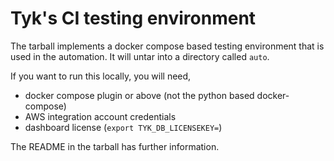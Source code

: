 # Tyk's CI testing environment

The tarball implements a docker compose based testing environment that is used in the automation. It will untar into a directory called `auto`.

If you want to run this locally, you will need,
- docker compose plugin or above (not the python based docker-compose)
- AWS integration account credentials
- dashboard license (`export TYK_DB_LICENSEKEY=`)

The README in the tarball has further information.
